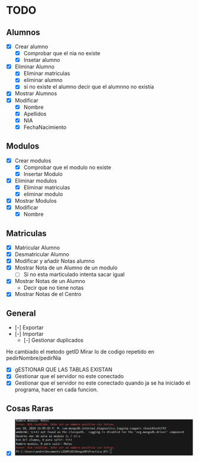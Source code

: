 # TODO
## Alumnos
- [x] Crear alumno
  - [x] Comprobar que el nia no existe
  - [x] Insetar alumno
- [x] Eliminar Alumno
  - [x] Eliminar matriculas
  - [x] eliminar alumno
  - [x] si no existe el alumno decir que el alumnno no existia
- [x] Mostrar Alumnos
- [x] Modificar
  - [x] Nombre
  - [x] Apellidos
  - [x] NIA
  - [x] FechaNacimiento
## Modulos
- [x] Crear modulos
  - [x] Comprobar que el modulo no existe
  - [x] Insertar Modulo
- [x] Eliminar modulos
  - [x] Eliminar matriculas
  - [x] eliminar modulo
- [x] Mostrar Modulos
- [x] Modificar
  - [x] Nombre
## Matriculas
- [x] Matricular Alumno
- [x] Desmatricular Alumno
- [x] Modificar y añadir Notas alumno
- [x] Mostrar Nota de un Alumno de un modulo
  - [ ] Si no esta marticulado intenta sacar igual
- [x] Mostrar Notas de un Alumno
    - Decir que no tiene notas
- [x] Mostrar Notas de el Centro
## General
- [-] Exportar
- [-] Importar
  - [-] Gestionar duplicados

He cambiado el metodo getID
Mirar lo de codigo repetido en pedirNombre/pedirNia
- [x] gESTIONAR QUE LAS TABLAS EXISTAN
- [x] Gestionar que el servidor no este conectado
- [x] Gestionar que el servidor no este conectado quando ja se ha iniciado el programa, hacer en cada funcion.
## Cosas Raras
- [x] ![Alt text](image.png)